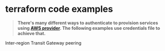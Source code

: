 # terraform code examples 


>__There's many different ways to authenticate to provision services using [AWS provider](https://registry.terraform.io/providers/hashicorp/aws/latest/docs).
>The following examples use credentials file to achieve that.__


Inter-region Transit Gateway peering



